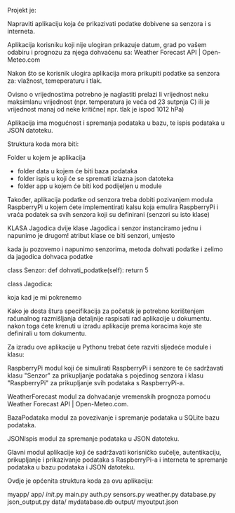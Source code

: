
Projekt je:

Napraviti aplikaciju koja će prikazivati podatke dobivene sa senzora i s interneta.

Aplikacija korisniku koji nije ulogiran prikazuje datum, 
grad po vašem odabiru i prognozu za njega dohvaćenu sa: 
    Weather Forecast API | Open-Meteo.com

Nakon što se korisnik ulogira aplikacija mora prikupiti podatke sa senzora za: 
vlažnost, temeperaturu i tlak.

Ovisno o vrijednostima potrebno je naglastiti 
prelazi li vrijednost neku maksimlanu vrijednost 
(npr. temperatura je veća od 23 sutpnja C) ili je vrijednost manaj od neke kritične( npr. tlak je ispod 1012 hPa)

Aplikacija ima mogućnost 
i spremanja podataka u bazu, te ispis podataka u JSON datoteku.



Struktura koda mora biti:


Folder u kojem je aplikacija
   - folder data u kojem će biti baza podataka
   - folder ispis u koji će se spremati izlazna json datoteka
   - folder app u kojem će biti kod podijeljen u module


Također, aplikacija podatke od senzora treba dobiti pozivanjem 
modula RaspberryPi u kojem ćete implementirati kalsu koja emulira RaspberryPi 
i vraća podatek sa svih senzora koji su definirani (senzori su isto klase)

KLASA Jagodica
dvije klase Jagodica i senzor 
instanciramo jednu i napunimo je drugom!
atribut klase ce biti senzori, umjesto

kada ju pozovemo i napunimo senzorima, metoda dohvati podatke i zelimo da jagodica dohvaca podatke

class Senzor:
   def dohvati_podatke(self):
   return 5

class Jagodica:

   koja kad je mi pokrenemo 






Kako je dosta štura specifikacija za početak je potrebno korištenjem 
računalnog razmišljanja detaljnije raspisati rad aplikacije u dokumentu.
nakon toga ćete krenuti u izradu aplikacije 
prema koracima koje ste definirali u tom dokumentu.


Za izradu ove aplikacije u Pythonu trebat ćete razviti sljedeće module i klasu:

RaspberryPi modul koji će simulirati RaspberryPi i senzore te će sadržavati klasu "Senzor" za prikupljanje podataka s pojedinog senzora i klasu "RaspberryPi" za prikupljanje svih podataka s RaspberryPi-a.

WeatherForecast modul za dohvaćanje vremenskih prognoza pomoću Weather Forecast API | Open-Meteo.com.

BazaPodataka modul za povezivanje i spremanje podataka u SQLite bazu podataka.

JSONIspis modul za spremanje podataka u JSON datoteku.

Glavni modul aplikacije koji će sadržavati korisničko sučelje, autentikaciju, prikupljanje i prikazivanje podataka s RaspberryPi-a i interneta te spremanje podataka u bazu podataka i JSON datoteku.

Ovdje je općenita struktura koda za ovu aplikaciju:

myapp/
   app/
      _init_.py
      main.py
      auth.py
      sensors.py
      weather.py
      database.py
      json_output.py
   data/
      mydatabase.db
   output/
      myoutput.json